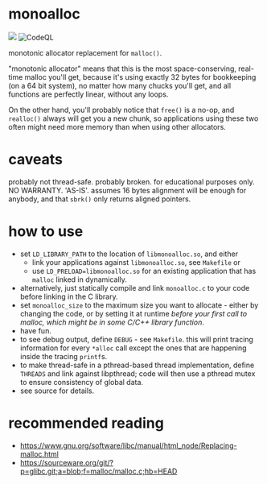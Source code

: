 # monoalloc
![](https://github.com/knilch0r/monoalloc/workflows/C/C++%20CI/badge.svg)
![CodeQL](https://github.com/knilch0r/monoalloc/workflows/CodeQL/badge.svg)

monotonic allocator replacement for `malloc()`.

"monotonic allocator" means that this is the most space-conserving, real-time malloc you'll
get, because it's using exactly 32 bytes for bookkeeping (on a 64 bit system), no matter how
many chucks you'll get, and all functions are perfectly linear, without any loops.

On the other hand, you'll probably notice that `free()` is a no-op, and `realloc()` always
will get you a new chunk, so applications using these two often might need more memory than
when using other allocators.
# caveats
probably not thread-safe. probably broken. for educational purposes only. NO WARRANTY. 'AS-IS'.
assumes 16 bytes alignment will be enough for anybody, and that `sbrk()` only returns
aligned pointers.
# how to use
- set `LD_LIBRARY_PATH` to the location of `libmonoalloc.so`, and either
  - link your applications against `libmonoalloc.so`, see `Makefile` or
  - use `LD_PRELOAD=libmonoalloc.so` for an existing application that has `malloc` linked
    in dynamically.
- alternatively, just statically compile and link `monoalloc.c` to your code before linking
  in the C library.
- set `monoalloc_size` to the maximum size you want to allocate - either by changing the code, or
  by setting it at runtime *before your first call to malloc, which might be in some C/C++
  library function*.
- have fun.
- to see debug output, define `DEBUG` - see `Makefile`. this will print tracing information
  for every `*alloc` call except the ones that are happening inside the tracing `printf`s.
- to make thread-safe in a pthread-based thread implementation, define `THREADS` and link against
  libpthread; code will then use a pthread mutex to ensure consistency of global data.
- see source for details.
# recommended reading
- https://www.gnu.org/software/libc/manual/html_node/Replacing-malloc.html
- https://sourceware.org/git/?p=glibc.git;a=blob;f=malloc/malloc.c;hb=HEAD
